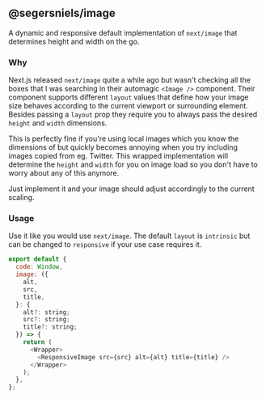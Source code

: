 ## @segersniels/image

A dynamic and responsive default implementation of `next/image` that determines height and width on the go.

### Why

Next.js released `next/image` quite a while ago but wasn't checking all the boxes that I was searching in their automagic `<Image />` component.
Their component supports different `layout` values that define how your image size behaves according to the current viewport or surrounding element.
Besides passing a `layout` prop they require you to always pass the desired `height` and `width` dimensions.

This is perfectly fine if you're using local images which you know the dimensions of but quickly becomes annoying when you try including images copied from eg. Twitter.
This wrapped implementation will determine the `height` and `width` for you on image load so you don't have to worry about any of this anymore.

Just implement it and your image should adjust accordingly to the current scaling.

### Usage

Use it like you would use `next/image`. The default `layout` is `intrinsic` but can be changed to `responsive` if your use case requires it.

```js
export default {
  code: Window,
  image: ({
    alt,
    src,
    title,
  }: {
    alt?: string;
    src?: string;
    title?: string;
  }) => {
    return (
      <Wrapper>
        <ResponsiveImage src={src} alt={alt} title={title} />
      </Wrapper>
    );
  },
};
```
